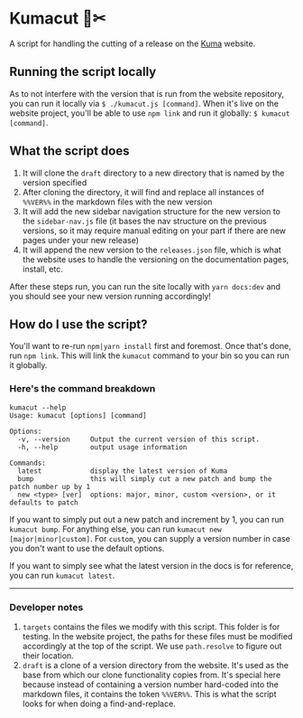 # Kumacut 🐻✂

A script for handling the cutting of a release on the [Kuma](https://kuma.io/) website.

## Running the script locally

As to not interfere with the version that is run from the website repository, you can run it locally via `$ ./kumacut.js [command]`. When it's live on the website project, you'll be able to use `npm link` and run it globally: `$ kumacut [command]`.

## What the script does

1. It will clone the `draft` directory to a new directory that is named by the version specified
2. After cloning the directory, it will find and replace all instances of `%%VER%%` in the markdown files with the new version
3. It will add the new sidebar navigation structure for the new version to the `sidebar-nav.js` file (it bases the nav structure on the previous versions, so it may require manual editing on your part if there are new pages under your new release)
4. It will append the new version to the `releases.json` file, which is what the website uses to handle the versioning on the documentation pages, install, etc.

After these steps run, you can run the site locally with `yarn docs:dev` and you should see your new version running accordingly!

## How do I use the script?

You'll want to re-run `npm|yarn install` first and foremost. Once that's done, run `npm link`. This will link the `kumacut` command to your bin so you can run it globally.

### Here's the command breakdown

```
kumacut --help
Usage: kumacut [options] [command]

Options:
  -v, --version     Output the current version of this script.
  -h, --help        output usage information

Commands:
  latest            display the latest version of Kuma
  bump              this will simply cut a new patch and bump the patch number up by 1
  new <type> [ver]  options: major, minor, custom <version>, or it defaults to patch
```

If you want to simply put out a new patch and increment by 1, you can run `kumacut bump`. For anything else, you can run `kumacut new [major|minor|custom]`. For `custom`, you can supply a version number in case you don't want to use the default options.

If you want to simply see what the latest version in the docs is for reference, you can run `kumacut latest`.

---

### Developer notes

1. `targets` contains the files we modify with this script. This folder is for testing. In the website project, the paths for these files must be modified accordingly at the top of the script. We use `path.resolve` to figure out their location.
2. `draft` is a clone of a version directory from the website. It's used as the base from which our clone functionality copies from. It's special here because instead of containing a version number hard-coded into the markdown files, it contains the token `%%VER%%`. This is what the script looks for when doing a find-and-replace.
